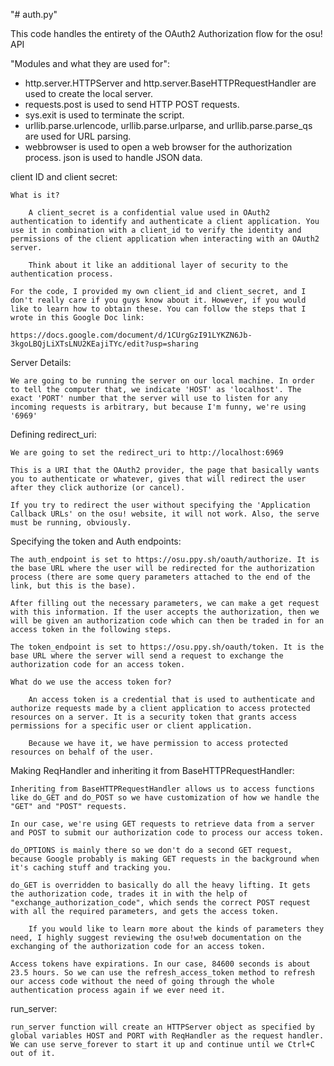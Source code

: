 "# auth.py"

This code handles the entirety of the OAuth2 Authorization flow for the
osu! API

"Modules and what they are used for":
- http.server.HTTPServer and http.server.BaseHTTPRequestHandler are used to create the local server.
- requests.post is used to send HTTP POST requests.
- sys.exit is used to terminate the script.
- urllib.parse.urlencode, urllib.parse.urlparse, and urllib.parse.parse_qs are used for URL parsing.
- webbrowser is used to open a web browser for the authorization process.
json is used to handle JSON data.

client ID and client secret:

    What is it?

        A client_secret is a confidential value used in OAuth2 authentication to identify and authenticate a client application. You use it in combination with a client_id to verify the identity and permissions of the client application when interacting with an OAuth2 server.

        Think about it like an additional layer of security to the authentication process.

    For the code, I provided my own client_id and client_secret, and I don't really care if you guys know about it. However, if you would like to learn how to obtain these. You can follow the steps that I wrote in this Google Doc link:
    
    https://docs.google.com/document/d/1CUrgGzI91LYKZN6Jb-3kgoLBQjLiXTsLNU2KEajiTYc/edit?usp=sharing


Server Details:

    We are going to be running the server on our local machine. In order to tell the computer that, we indicate 'HOST' as 'localhost'. The exact 'PORT' number that the server will use to listen for any incoming requests is arbitrary, but because I'm funny, we're using '6969'

Defining redirect_uri:

    We are going to set the redirect_uri to http://localhost:6969

    This is a URI that the OAuth2 provider, the page that basically wants you to authenticate or whatever, gives that will redirect the user after they click authorize (or cancel).

    If you try to redirect the user without specifying the 'Application Callback URLs' on the osu! website, it will not work. Also, the serve must be running, obviously.

Specifying the token and Auth endpoints:

    The auth_endpoint is set to https://osu.ppy.sh/oauth/authorize. It is the base URL where the user will be redirected for the authorization process (there are some query parameters attached to the end of the link, but this is the base).

    After filling out the necessary parameters, we can make a get request with this information. If the user accepts the authorization, then we will be given an authorization code which can then be traded in for an access token in the following steps.

    The token_endpoint is set to https://osu.ppy.sh/oauth/token. It is the base URL where the server will send a request to exchange the authorization code for an access token.

    What do we use the access token for?

        An access token is a credential that is used to authenticate and authorize requests made by a client application to access protected resources on a server. It is a security token that grants access permissions for a specific user or client application. 
        
        Because we have it, we have permission to access protected resources on behalf of the user.

Making ReqHandler and inheriting it from BaseHTTPRequestHandler:

    Inheriting from BaseHTTPRequestHandler allows us to access functions like do_GET and do_POST so we have customization of how we handle the "GET" and "POST" requests. 
    
    In our case, we're using GET requests to retrieve data from a server and POST to submit our authorization code to process our access token.

    do_OPTIONS is mainly there so we don't do a second GET request, because Google probably is making GET requests in the background when it's caching stuff and tracking you.

    do_GET is overridden to basically do all the heavy lifting. It gets the authorization code, trades it in with the help of "exchange_authorization_code", which sends the correct POST request with all the required parameters, and gets the access token.

        If you would like to learn more about the kinds of parameters they need, I highly suggest reviewing the osu!web documentation on the exchanging of the authorization code for an access token.
    
    Access tokens have expirations. In our case, 84600 seconds is about 23.5 hours. So we can use the refresh_access_token method to refresh our access code without the need of going through the whole authentication process again if we ever need it.

run_server:

    run_server function will create an HTTPServer object as specified by global variables HOST and PORT with ReqHandler as the request handler. We can use serve_forever to start it up and continue until we Ctrl+C out of it.